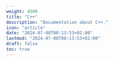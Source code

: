 ```yaml
---
weight: 4500
title: "C++"
description: "Documentation about C++."
icon: "article"
date: "2024-07-08T08:13:53+02:00"
lastmod: "2024-07-08T08:13:53+02:00"
draft: false
toc: true
---
```

